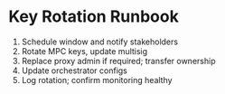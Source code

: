 # Key Rotation Runbook
1. Schedule window and notify stakeholders
2. Rotate MPC keys, update multisig
3. Replace proxy admin if required; transfer ownership
4. Update orchestrator configs
5. Log rotation; confirm monitoring healthy
